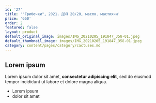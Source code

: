 ```yaml
---
id: '27'
title: '"Грибочки", 2021. ДВП 20/20, масло, мастихин'
price: '650'
order: 2
featured: false
layout: product
default_original_image: images/IMG_20210205_191847_358-01.jpeg
default_thumbnail_image: images/IMG_20210205_191847_358-01.jpeg
category: content/pages/category/cactuses.md
---
```

## Lorem ipsum

Lorem ipsum dolor sit amet, **consectetur adipiscing elit**, sed do eiusmod tempor incididunt ut labore et dolore magna aliqua.

- Lorem ipsum
- dolor sit amet